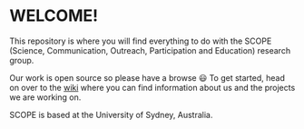 # WELCOME!

This repository is where you will find everything to do with the SCOPE (Science, Communication, Outreach, Participation and Education) research group. 

Our work is open source so please have a browse :smiley: To get started, head on over to the [wiki](https://github.com/kym834/Template_SCOPE/wiki) where you can find information about us and the projects we are working on.

SCOPE is based at the University of Sydney, Australia.
